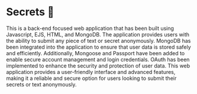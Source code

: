 # Secrets 🔑


This is a back-end focused web application that has been built using Javascript, EJS, HTML, and MongoDB. The application provides users with the ability to submit any piece of text or secret anonymously. MongoDB has been integrated into the application to ensure that user data is stored safely and efficiently. Additionally, Mongoose and Passport have been added to enable secure account management and login credentials. OAuth has been implemented to enhance the security and protection of user data. This web application provides a user-friendly interface and advanced features, making it a reliable and secure option for users looking to submit their secrets or text anonymously.
